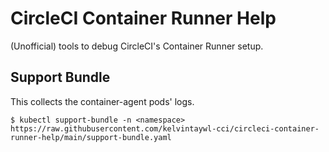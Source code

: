 # CircleCI Container Runner Help

(Unofficial) tools to debug CircleCI's Container Runner setup.

## Support Bundle

This collects the container-agent pods' logs.

```console
$ kubectl support-bundle -n <namespace> https://raw.githubusercontent.com/kelvintaywl-cci/circleci-container-runner-help/main/support-bundle.yaml
````
